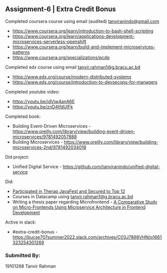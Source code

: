 ## Assignment-6 | Extra Credit Bonus

Completed coursera course using email (audited)
tanviranindo@gmail.com

- https://www.coursera.org/learn/introduction-to-bash-shell-scripting
- https://www.coursera.org/learn/applications-development-microservices-serverless-openshift
- https://www.coursera.org/learn/build-and-implement-microservices-patterns
- https://www.coursera.org/specializations/pcdp

Completed edx course using email
tanvir.rahman1@g.bracu.ac.bd

- https://www.edx.org/course/modern-distributed-systems
- https://www.edx.org/course/introduction-to-devsecops-for-managers

Completed youtube video:

- https://youtu.be/idViw4anA6E
- https://youtu.be/znD4tfdUIFk

Completed book:

- Building Event-Driven Microservices - https://www.oreilly.com/library/view/building-event-driven-microservices/9781492057888
- Building Microservices - https://www.oreilly.com/library/view/building-microservices-2nd/9781492034018

Did project:

- Unified Digital Service - https://github.com/tanviranindo/unified-digital-service

Did:

- [Participated in Therap JavaFest and Secured to Top 12](https://www.facebook.com/photo/?fbid%3D170385428880186%26set%3Dpcb.170386192213443)
- Courses in Datacamp using tanvir.rahman1@g.bracu.ac.bd
- Writing a thesis paper regarding Microfrontend - [A Comparative Study on Micro-Frontends Using Microservice Architecture in Frontend Development](https://www.overleaf.com/read/pqswhjwhkvsr)

Active in slack:

- #extra-credit-bonus - https://bucse707summer2022.slack.com/archives/C03J7898VHN/p1661323254301269

### Submitted By:

19101268 Tanvir Rahman
